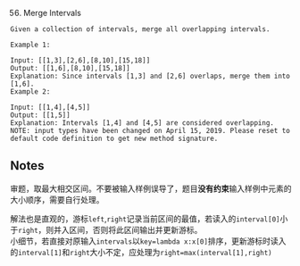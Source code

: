 56. Merge Intervals
```
Given a collection of intervals, merge all overlapping intervals.

Example 1:

Input: [[1,3],[2,6],[8,10],[15,18]]
Output: [[1,6],[8,10],[15,18]]
Explanation: Since intervals [1,3] and [2,6] overlaps, merge them into [1,6].
Example 2:

Input: [[1,4],[4,5]]
Output: [[1,5]]
Explanation: Intervals [1,4] and [4,5] are considered overlapping.
NOTE: input types have been changed on April 15, 2019. Please reset to default code definition to get new method signature.
```

## Notes
审题，取最大相交区间。不要被输入样例误导了，题目**没有约束**输入样例中元素的大小顺序，需要自行处理。  

解法也是直观的，游标`left`,`right`记录当前区间的最值，若读入的`interval[0]`小于`right`，则并入区间，否则将此区间输出并更新游标。  
小细节，若直接对原输入`intervals`以`key=lambda x:x[0]`排序，更新游标时读入的`interval[1]`和`right`大小不定，应处理为`right=max(interval[1],right)`
